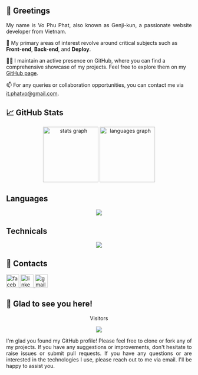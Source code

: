 ## 👋 Greetings

<p align="justify">
My name is Vo Phu Phat, also known as Genji-kun, a passionate website developer from Vietnam.
</p>

<p align="justify">

👀 My primary areas of interest revolve around critical subjects such as **Front-end**, **Back-end**, and **Deploy**.

</p>

<p align="justify">

👨‍💻 I maintain an active presence on GitHub, where you can find a comprehensive showcase of my projects. Feel free to explore them on my [GitHub page](https://github.com/Genji-kun?tab=repositories).

</p>

<p align="justify">

📫 For any queries or collaboration opportunities, you can contact me via [it.phatvo@gmail.com](mailto:it.phatvo@gmail.com).

</p>

## 📈 GitHub Stats

<div align="center">
  <img loading="lazy" src="https://github-readme-stats.vercel.app/api?hide_title=false&hide_rank=false&show_icons=true&include_all_commits=true&count_private=true&disable_animations=false&theme=tokyonight&locale=en&hide_border=false&username=genji-kun" height="150" alt="stats graph"  />
  <img loading="lazy" src="https://github-readme-stats.vercel.app/api/top-langs?locale=en&hide_title=false&layout=compact&card_width=320&langs_count=5&theme=tokyonight&hide_border=false&username=genji-kun" height="150" alt="languages graph"  />
</div>

## Languages

<p align="center">
  <a href="https://skillicons.dev">
    <img src="https://skillicons.dev/icons?i=html,css,js,ts,python,java" />
  </a>
</p>

## Technicals

<p align="center">
  <a href="https://skillicons.dev">
    <img src="https://skillicons.dev/icons?i=git,docker,tailwind,mysql,flask,spring,firebase,react,vite,nextjs,vercel,linux,aws,netlify,jenkins" />
  </a>
</p>

## 💬 Contacts

<div align="left">
  <a href="https://www.facebook.com/phat.genji/" target="_blank">
    <img loading="lazy" src="https://img.shields.io/static/v1?message=Facebook&logo=facebook&label=&color=1877F2&logoColor=white&labelColor=&style=for-the-badge" height="35" alt="facebook logo" />
  <a href="https://www.linkedin.com/in/genji-kun/" target="_blank">
    <img src="https://img.shields.io/static/v1?message=LinkedIn&logo=linkedin&label=&color=0077B5&logoColor=white&labelColor=&style=for-the-badge" height="35" alt="linkedin logo"  /> </a>
  <a href="it.phatvo@gmail.com" target="_blank">
    <img src="https://img.shields.io/static/v1?message=Gmail&logo=gmail&label=&color=D14836&logoColor=white&labelColor=&style=for-the-badge" height="35" alt="gmail logo"  />
  </a>
    
</div>

## 👋 Glad to see you here!
<p align="center">Visitors</p>
<div align="center">
  <img src="https://profile-counter.glitch.me/genji-kun/count.svg?"  />
</div>

<p align="justify">
I'm glad you found my GitHub profile! Please feel free to clone or fork any of my projects. If you have any suggestions or improvements, don't hesitate to raise issues or submit pull requests. If you have any questions or are interested in the technologies I use, please reach out to me via email. I'll be happy to assist you.
</p>

